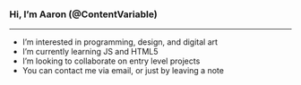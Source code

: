 ### Hi, I’m Aaron (@ContentVariable)
----------
- I’m interested in programming, design, and digital art
- I’m currently learning JS and HTML5
- I’m looking to collaborate on entry level projects
- You can contact me via email, or just by leaving a note

